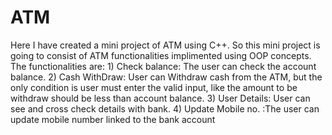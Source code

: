 # ATM
Here I have created a mini project of ATM using C++. So this mini project is going to consist of ATM functionalities implimented using OOP concepts. The functionalities are: 1) Check balance: The user can check the account balance. 2) Cash WithDraw: User can Withdraw cash from the ATM, but the only condition is user must enter the valid input, like the amount to be withdraw should be less than account balance. 3) User Details: User can see and cross check details with bank. 4) Update Mobile no. :The user can update mobile number linked to the bank account

